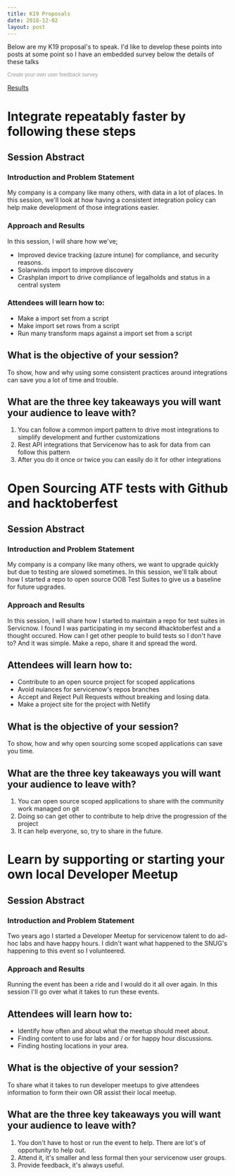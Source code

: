 ```yaml
---
title: K19 Proposals
date: 2018-12-02
layout: post
---
```

Below are my K19 proposal's to speak.  I'd like to develop these points into posts at some point so I have an embedded survey below the details of these talks
<!--more-->

<div class="text-center">
  <script>(function(t,e,s,n){var o,a,c;t.SMCX=t.SMCX||[],e.getElementById(n)||(o=e.getElementsByTagName(s),a=o[o.length-1],c=e.createElement(s),c.type="text/javascript",c.async=!0,c.id=n,c.src=["https:"===location.protocol?"https://":"http://","widget.surveymonkey.com/collect/website/js/tRaiETqnLgj758hTBazgdyUKIAEskPqB7mECgSzh1O3nolzNMaViZraXnG2kwmnI.js"].join(""),a.parentNode.insertBefore(c,a))})(window,document,"script","smcx-sdk");</script><a style="font: 12px Helvetica, sans-serif; color: #999; text-decoration: none;" href=https://www.surveymonkey.com> Create your own user feedback survey </a>
</div>

[Results](https://www.surveymonkey.com/results/SM-MR75LCJ9V/)

# Integrate repeatably faster by following these steps

## Session Abstract

### Introduction and Problem Statement
My company is a company like many others, with data in a lot of places.  In this session, we'll look at how having a consistent integration policy can help make development of those integrations easier.
  
### Approach and Results
In this session, I will share how we've;

 - Improved device tracking (azure intune) for compliance, and security reasons.  
 - Solarwinds import to improve discovery
 - Crashplan import to drive compliance of legalholds and status in a central system

### Attendees will learn how to:
 - Make a import set from a script
 - Make import set rows from a script
 - Run many transform maps against a import set from a script

## What is the objective of your session?
  
  To show, how and why using some consistent practices around integrations can save you a lot of time and trouble.

## What are the three key takeaways you will want your audience to leave with?
  
  1. You can follow a common import pattern to drive most integrations to simplify development and further customizations
  2. Rest API integrations that Servicenow has to ask for data from can follow this pattern
  3. After you do it once or twice you can easily do it for other integrations

<!--
- Session Type: CreatorCon Breakout
- Track: CreatorCon
- Primary Product: CreatorCon
- Topics: Platform features
- Release used/targeted? Jakarta
- Additional Products: Now Platform
- Applications/Capabilities: Integration
- Session Level: 
  - **Basic - Introductory or high-level topics suitable to new or early users.**
  - Intermediate - Experienced users, looking to expand beyond implementation. 
  - Expert - Extensive experience, deep-dive subject matter. 
- Additional Tags: Development
- Target Audience: 
  - **Beginning ServiceNow Developer**
  - **Builder**
  - **Experienced ServiceNow Developer**
  - IT Operations Management Developer
  - Pro Developer New to ServiceNow
  - ServiceNow Store Developer
  - Enterprise Architect
  - Technical Architect 
-->

# Open Sourcing ATF tests with Github and hacktoberfest

## Session Abstract

### Introduction and Problem Statement
My company is a company like many others, we want to upgrade quickly but due to testing are slowed sometimes. In this session, we'll talk about how I started a repo to open source OOB Test Suites to give us a baseline for future upgrades.

### Approach and Results
In this session, I will share how I started to maintain a repo for test suites in Servicnow. I found I was participating in my second #hacktoberfest and a thought occured. How can I get other people to build tests so I don't have to? And it was simple. Make a repo, share it and spread the word.

## Attendees will learn how to:
- Contribute to an open source project for scoped applications
- Avoid nuiances for servicenow's repos branches
- Accept and Reject Pull Requests without breaking and losing data.
- Make a project site for the project with Netlify

## What is the objective of your session?
To show, how and why open sourcing some scoped applications can save you time.

## What are the three key takeaways you will want your audience to leave with?
1. You can open source scoped applications to share with the community work managed on git
2. Doing so can get other to contribute to help drive the progression of the project
3. It can help everyone, so, try to share in the future.

<!--
- Session Type: CreatorCon Breakout
- Track: Insights and Inspiration
- Primary Product: Now Platform
- Topics: Technology and Innovation
- Release used/targeted? Jakarta
- Additional Products: Now Platform
- Applications/Capabilities: Integration
- Session Level: 
  - **Basic - Introductory or high-level topics suitable to new or early users.**
  - Intermediate - Experienced users, looking to expand beyond implementation. 
  - Expert - Extensive experience, deep-dive subject matter. 
- Additional Tags: Automated Testing Framework, opensouce
- Target Audience: 
  - **Beginning ServiceNow Developer**
  - **Builder**
  - **Experienced ServiceNow Developer**
  - IT Operations Management Developer
  - Pro Developer New to ServiceNow
  - ServiceNow Store Developer
  - Enterprise Architect
  - Technical Architect 
-->

# Learn by supporting or starting your own local Developer Meetup

## Session Abstract

### Introduction and Problem Statement

Two years ago I started a Developer Meetup for servicenow talent to do ad-hoc labs and have happy hours.  I didn't want what happened to the SNUG's happening to this event so I volunteered.  

### Approach and Results

Running the event has been a ride and I would do it all over again.  In this session I'll go over what it takes to run these events.

## Attendees will learn how to:
 - Identify how often and about what the meetup should meet about.
 - Finding content to use for labs and / or for happy hour discussions.
 - Finding hosting locations in your area.

## What is the objective of your session?
  To share what it takes to run developer meetups to give attendees information to form their own OR assist their local meetup.

## What are the three key takeaways you will want your audience to leave with?
  
  1.  You don't have to host or run the event to help.  There are lot's of opportunity to help out.
  2.  Attend it, it's smaller and less formal then your servicenow user groups.
  3.  Provide feedback, it's always useful.

<!--
- Session Type: CreatorCon Developer Theater
- Track: Insights and Inspiration
- Primary Product: Now Platform
- Topics: Future Trends
- Release used/targeted? Jakarta
- Additional Products: Now Platform
- Applications/Capabilities: Integration
- Session Level: 
  - **Basic - Introductory or high-level topics suitable to new or early users.**
  - Intermediate - Experienced users, looking to expand beyond implementation. 
  - Expert - Extensive experience, deep-dive subject matter. 
- Additional Tags: Automated Testing Framework, opensouce
- Target Audience: 
  - **Beginning ServiceNow Developer**
  - **Builder**
  - **Experienced ServiceNow Developer**
  - **IT Operations Management Developer**
  - **Pro Developer New to ServiceNow**
  - **ServiceNow Store Developer**
  - **Enterprise Architect**
  - **Technical Architect**
-->
